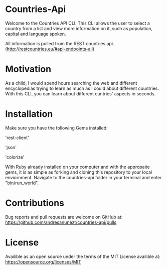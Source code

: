 # Countries-Api
Welcome to the Countries API CLI.
This CLI allows the user to select a country from a list and view more information on it, such as population, capital and language spoken.

All information is pulled from the REST countries api.
(http://restcountries.eu/#api-endpoints-all)


# Motivation 
As a child, I would spend hours searching the web and different encyclopedias trying to learn as much as I could about different countries. With this CLI, you can  learn about different cuntries' aspects in seconds.

# Installation
Make sure you have the following Gems installed:

'rest-client'

'json'

'colorize'

With Ruby already installed on your computer and with the appropaite gems, it is as simple as forking and cloning this repository to your local enviornment.
Navigate to the countries-api folder in your terminal and enter "bin/run_world".

# Contributions
Bug reports and pull requests are welcome on GitHub at:
https://github.com/andresanunezt/countries-api/pulls

# License
Availible as an open source under the terms of the MIT License availible at:
https://opensource.org/licenses/MIT
